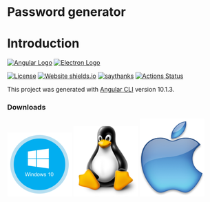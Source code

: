 # Password generator

# Introduction
[![Angular Logo](https://www.vectorlogo.zone/logos/angular/angular-icon.svg)](https://angular.io/)
[![Electron Logo](https://www.vectorlogo.zone/logos/electronjs/electronjs-icon.svg)](https://electronjs.org/)

[![License](http://img.shields.io/badge/Licence-MIT-brightgreen.svg)](LICENSE.md) [![Website shields.io](https://img.shields.io/website-up-down-green-red/http/shields.io.svg)](https://dta.agency)
[![saythanks](https://img.shields.io/badge/say-thanks-ff69b4.svg)](https://dta.agency)
[![Actions Status](https://github.com/digital-technology-agency/password-generator/workflows/Build/badge.svg)](https://github.com/digital-technology-agency/password-generator/actions)

This project was generated with [Angular CLI](https://github.com/angular/angular-cli) version 10.1.3.

### Downloads
[![Windows app](./pic/win-dwnl.png)](https://github.com/digital-technology-agency/password-generator/releases/download/1.0.4/password-generator.1.0.4.exe)
[![Linux app](./pic/linux-dwnl.png)](https://github.com/digital-technology-agency/password-generator/releases/download/1.0.4/password-generator-1.0.4.AppImage)
[![Mac app](./pic/mac-dwnl.png)](https://github.com/digital-technology-agency/password-generator/releases/download/1.0.4/password-generator-1.0.4-mac.tar.gz)


